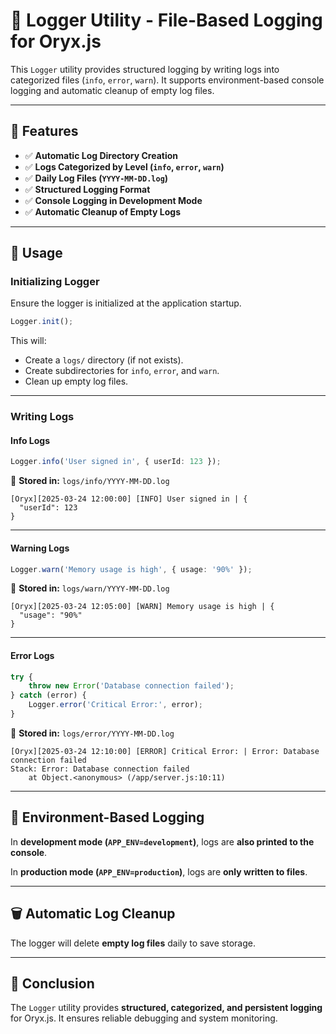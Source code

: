 # 📌 Logger Utility - File-Based Logging for Oryx.js

This `Logger` utility provides structured logging by writing logs into categorized files (`info`, `error`, `warn`). It supports environment-based console logging and automatic cleanup of empty log files.

---

## 🚀 Features

- ✅ **Automatic Log Directory Creation**
- ✅ **Logs Categorized by Level (`info`, `error`, `warn`)**
- ✅ **Daily Log Files (`YYYY-MM-DD.log`)**
- ✅ **Structured Logging Format**
- ✅ **Console Logging in Development Mode**
- ✅ **Automatic Cleanup of Empty Logs**

---

## 📖 Usage

### Initializing Logger

Ensure the logger is initialized at the application startup.

```typescript
Logger.init();
```

This will:
- Create a `logs/` directory (if not exists).
- Create subdirectories for `info`, `error`, and `warn`.
- Clean up empty log files.

---

### Writing Logs

#### Info Logs

```typescript
Logger.info('User signed in', { userId: 123 });
```

📄 **Stored in:** `logs/info/YYYY-MM-DD.log`
```
[Oryx][2025-03-24 12:00:00] [INFO] User signed in | {
  "userId": 123
}
```

---

#### Warning Logs

```typescript
Logger.warn('Memory usage is high', { usage: '90%' });
```

📄 **Stored in:** `logs/warn/YYYY-MM-DD.log`
```
[Oryx][2025-03-24 12:05:00] [WARN] Memory usage is high | {
  "usage": "90%"
}
```

---

#### Error Logs

```typescript
try {
    throw new Error('Database connection failed');
} catch (error) {
    Logger.error('Critical Error:', error);
}
```

📄 **Stored in:** `logs/error/YYYY-MM-DD.log`
```
[Oryx][2025-03-24 12:10:00] [ERROR] Critical Error: | Error: Database connection failed
Stack: Error: Database connection failed
    at Object.<anonymous> (/app/server.js:10:11)
```

---

## 🔧 Environment-Based Logging

In **development mode (`APP_ENV=development`)**, logs are **also printed to the console**.

In **production mode (`APP_ENV=production`)**, logs are **only written to files**.

---

## 🗑️ Automatic Log Cleanup

The logger will delete **empty log files** daily to save storage.

---

## 🎯 Conclusion

The `Logger` utility provides **structured, categorized, and persistent logging** for Oryx.js. It ensures reliable debugging and system monitoring.